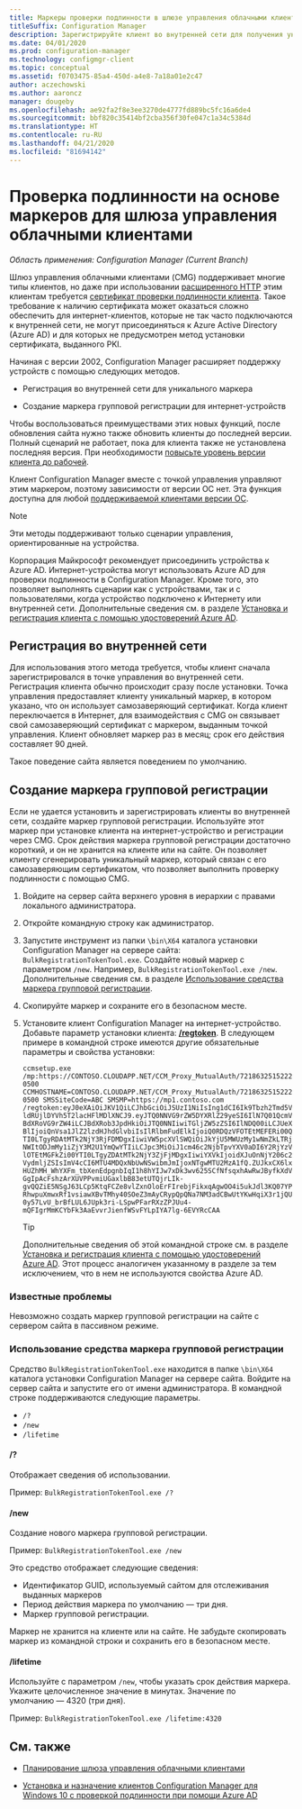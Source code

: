 ```yaml
---
title: Маркеры проверки подлинности в шлюзе управления облачными клиентами
titleSuffix: Configuration Manager
description: Зарегистрируйте клиент во внутренней сети для получения уникального маркера или создайте маркер групповой регистрации для интернет-устройств.
ms.date: 04/01/2020
ms.prod: configuration-manager
ms.technology: configmgr-client
ms.topic: conceptual
ms.assetid: f0703475-85a4-450d-a4e8-7a18a01e2c47
author: aczechowski
ms.author: aaroncz
manager: dougeby
ms.openlocfilehash: ae92fa2f8e3ee3270de4777fd889bc5fc16a6de4
ms.sourcegitcommit: bbf820c35414bf2cba356f30fe047c1a34c5384d
ms.translationtype: HT
ms.contentlocale: ru-RU
ms.lasthandoff: 04/21/2020
ms.locfileid: "81694142"
---
```

# <a name="token-based-authentication-for-cloud-management-gateway"></a>Проверка подлинности на основе маркеров для шлюза управления облачными клиентами

*Область применения: Configuration Manager (Current Branch)*

<!--5686290-->

Шлюз управления облачными клиентами (CMG) поддерживает многие типы клиентов, но даже при использовании [расширенного HTTP](../../plan-design/hierarchy/enhanced-http.md) этим клиентам требуется [сертификат проверки подлинности клиента](../manage/cmg/certificates-for-cloud-management-gateway.md#for-internet-based-clients-communicating-with-the-cloud-management-gateway). Такое требование к наличию сертификата может оказаться сложно обеспечить для интернет-клиентов, которые не так часто подключаются к внутренней сети, не могут присоединяться к Azure Active Directory (Azure AD) и для которых не предусмотрен метод установки сертификата, выданного PKI.

Начиная с версии 2002, Configuration Manager расширяет поддержку устройств с помощью следующих методов.

- Регистрация во внутренней сети для уникального маркера

- Создание маркера групповой регистрации для интернет-устройств

Чтобы воспользоваться преимуществами этих новых функций, после обновления сайта нужно также обновить клиенты до последней версии. Полный сценарий не работает, пока для клиента также не установлена последняя версия. При необходимости [повысьте уровень версии клиента до рабочей](../manage/upgrade/test-client-upgrades.md#to-promote-the-new-client-to-production).

Клиент Configuration Manager вместе с точкой управления управляют этим маркером, поэтому зависимости от версии ОС нет. Эта функция доступна для любой [поддерживаемой клиентами версии ОС](../../plan-design/configs/supported-operating-systems-for-clients-and-devices.md).

> [!NOTE]
> Эти методы поддерживают только сценарии управления, ориентированные на устройства.
>
> Корпорация Майкрософт рекомендует присоединить устройства к Azure AD. Интернет-устройства могут использовать Azure AD для проверки подлинности в Configuration Manager. Кроме того, это позволяет выполнять сценарии как с устройствами, так и с пользователями, когда устройство подключено к Интернету или внутренней сети. Дополнительные сведения см. в разделе [Установка и регистрация клиента с помощью удостоверений Azure AD](deploy-clients-cmg-azure.md#install-and-register-the-client-using-azure-ad-identity).

## <a name="register-on-the-internal-network"></a>Регистрация во внутренней сети

Для использования этого метода требуется, чтобы клиент сначала зарегистрировался в точке управления во внутренней сети. Регистрация клиента обычно происходит сразу после установки. Точка управления предоставляет клиенту уникальный маркер, в котором указано, что он использует самозаверяющий сертификат. Когда клиент переключается в Интернет, для взаимодействия с CMG он связывает свой самозаверяющий сертификат с маркером, выданным точкой управления. Клиент обновляет маркер раз в месяц; срок его действия составляет 90 дней.

Такое поведение сайта является поведением по умолчанию.

## <a name="create-a-bulk-registration-token"></a>Создание маркера групповой регистрации

Если не удается установить и зарегистрировать клиенты во внутренней сети, создайте маркер групповой регистрации. Используйте этот маркер при установке клиента на интернет-устройство и регистрации через CMG. Срок действия маркера групповой регистрации достаточно короткий, и он не хранится на клиенте или на сайте. Он позволяет клиенту сгенерировать уникальный маркер, который связан с его самозаверяющим сертификатом, что позволяет выполнить проверку подлинности с помощью CMG.

1. Войдите на сервер сайта верхнего уровня в иерархии с правами локального администратора.

1. Откройте командную строку как администратор.

1. Запустите инструмент из папки `\bin\X64` каталога установки Configuration Manager на сервере сайта: `BulkRegistrationTokenTool.exe`. Создайте новый маркер с параметром `/new`. Например, `BulkRegistrationTokenTool.exe /new`. Дополнительные сведения см. в разделе [Использование средства маркера групповой регистрации](#bulk-registration-token-tool-usage).

1. Скопируйте маркер и сохраните его в безопасном месте.

1. Установите клиент Configuration Manager на интернет-устройство. Добавьте параметр установки клиента: [ **/regtoken**](about-client-installation-properties.md#regtoken). В следующем примере в командной строке имеются другие обязательные параметры и свойства установки:

    `ccmsetup.exe /mp:https://CONTOSO.CLOUDAPP.NET/CCM_Proxy_MutualAuth/72186325152220500 CCMHOSTNAME=CONTOSO.CLOUDAPP.NET/CCM_Proxy_MutualAuth/72186325152220500 SMSSiteCode=ABC SMSMP=https://mp1.contoso.com /regtoken:eyJ0eXAiOiJKV1QiLCJhbGciOiJSUzI1NiIsIng1dCI6Ik9Tbzh2Tmd5VldRUjlDYVh5T2lacHFlMDlXNCJ9.eyJTQ0NNVG9rZW5DYXRlZ29yeSI6IlN7Q01QcmVBdXRoVG9rZW4iLCJBdXRob3JpdHkiOiJTQ0NNIiwiTGljZW5zZSI6IlNDQ00iLCJUeXBlIjoiQnVsa1JlZ2lzdHJhdGlvbiIsIlRlbmFudElkIjoiQ0RDQzVFOTEtMEFERi00QTI0LTgyRDAtMTk2NjY3RjFDMDgxIiwiVW5pcXVlSWQiOiJkYjU5MWUzMy1wNmZkLTRjNWItODJmMy1iZjY3M2U1YmQwYTIiLCJpc3MiOiJ1cm46c2NjbTpvYXV0aDI6Y2RjYzVlOTEtMGFkZi00YTI0LTgyZDAtMTk2NjY3ZjFjMDgxIiwiYXVkIjoidXJuOnNjY206c2VydmljZSIsImV4cCI6MTU4MDQxNbUwNSwibmJmIjoxNTgwMTU2MzA1fQ.ZUJkxCX6lxHUZhMH_WhYXFm_tbXenEdpgnbIqI1h8hYIJw7xDk3wv625SCfNfsqxhAwRwJByfkXdVGgIpAcFshzArXUVPPvmiUGaxlbB83etUTQjrLIk-gvQQZiE5NSgJ63LCp5KtqFCZe8vlZxnOloErFIrebjFikxqAgwOO4i5ukJdl3KQ07YPRhwpuXmwxRf1vsiawXBvTMhy40SOeZ3mAyCRypQpQNa7NM3adCBwUtYKwHqiX3r1jQU0y57LvU_brBfLUL6JUpk3ri-LSpwPFarRXzZPJUu4-mQFIgrMmKCYbFk3AaEvvrJienfWSvFYLpIYA7lg-6EVYRcCAA`

    > [!TIP]
    > Дополнительные сведения об этой командной строке см. в разделе [Установка и регистрация клиента с помощью удостоверений Azure AD](deploy-clients-cmg-azure.md#install-and-register-the-client-using-azure-ad-identity). Этот процесс аналогичен указанному в разделе за тем исключением, что в нем не используются свойства Azure AD.

### <a name="known-issues"></a>Известные проблемы

Невозможно создать маркер групповой регистрации на сайте с сервером сайта в пассивном режиме.<!-- 6399087 -->

### <a name="bulk-registration-token-tool-usage"></a>Использование средства маркера групповой регистрации

Средство `BulkRegistrationTokenTool.exe` находится в папке `\bin\X64` каталога установки Configuration Manager на сервере сайта. Войдите на сервер сайта и запустите его от имени администратора. В командной строке поддерживаются следующие параметры.

- `/?`
- `/new`
- `/lifetime`

#### <a name=""></a>/?

Отображает сведения об использовании.

Пример: `BulkRegistrationTokenTool.exe /?`

#### <a name="new"></a>/new

Создание нового маркера групповой регистрации.

Пример: `BulkRegistrationTokenTool.exe /new`

Это средство отображает следующие сведения:
  
- Идентификатор GUID, используемый сайтом для отслеживания выданных маркеров
- Период действия маркера по умолчанию — три дня.
- Маркер групповой регистрации.

Маркер не хранится на клиенте или на сайте. Не забудьте скопировать маркер из командной строки и сохранить его в безопасном месте.

#### <a name="lifetime"></a>/lifetime

Используйте с параметром `/new`, чтобы указать срок действия маркера. Укажите целочисленное значение в минутах. Значение по умолчанию — 4320 (три дня).

Пример: `BulkRegistrationTokenTool.exe /lifetime:4320`

## <a name="see-also"></a>См. также

- [Планирование шлюза управления облачными клиентами](../manage/cmg/plan-cloud-management-gateway.md)

- [Установка и назначение клиентов Configuration Manager для Windows 10 с проверкой подлинности при помощи Azure AD](deploy-clients-cmg-azure.md)

